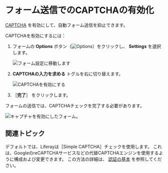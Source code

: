 # フォーム送信でのCAPTCHAの有効化

[CAPTCHA](https://en.wikipedia.org/wiki/CAPTCHA) を有効にして、自動フォーム送信を抑止できます。

CAPTCHAを有効にするには：

1. フォームの **Options** ボタン（![Options](../../../images/icon-actions.png)）をクリックし、 **Settings** を選択します。

    ![フォーム設定に移動します](./enabling-captcha-on-form-submissions/images/01.png)

1. **CAPTCHAの入力を求める** トグルを右に切り替えます。

    ![CAPTCHAを有効にする](./enabling-captcha-on-form-submissions/images/02.png)

1. ［**完了**］ をクリックします。

フォームの送信では、CAPTCHAチェックを完了する必要があります。

![キャプチャを有効にしたフォーム。](./enabling-captcha-on-form-submissions/images/03.png)

<a name="additional-information" />

## 関連トピック

デフォルトでは、Liferayは［Simple CAPTCHA］チェックを使用します。 これは、GoogleのreCAPTCHAサービスなどの代替CAPTCHAエンジンを使用するように構成および変更できます。 この方法の詳細は、 [認証の基本](../../../installation-and-upgrades/securing-liferay/authentication-basics.md#configuring-captcha-or-recaptcha) を参照してください。
